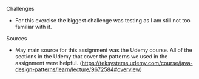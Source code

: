Challenges
 - For this exercise the biggest challenge was testing as I am still not too familiar with it.

 Sources

 - May main source for this assignment was the Udemy course. All of the sections in the Udemy that cover the patterns we used in the assignment were helpful. (https://teksystems.udemy.com/course/java-design-patterns/learn/lecture/9672584#overview)